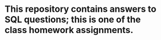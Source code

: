 # This repository contains answers to SQL questions; this is one of the class homework assignments.
